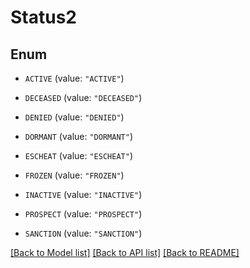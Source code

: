 # Status2

## Enum


* `ACTIVE` (value: `"ACTIVE"`)

* `DECEASED` (value: `"DECEASED"`)

* `DENIED` (value: `"DENIED"`)

* `DORMANT` (value: `"DORMANT"`)

* `ESCHEAT` (value: `"ESCHEAT"`)

* `FROZEN` (value: `"FROZEN"`)

* `INACTIVE` (value: `"INACTIVE"`)

* `PROSPECT` (value: `"PROSPECT"`)

* `SANCTION` (value: `"SANCTION"`)


[[Back to Model list]](../README.md#documentation-for-models) [[Back to API list]](../README.md#documentation-for-api-endpoints) [[Back to README]](../README.md)


